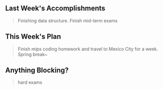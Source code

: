 ## Last Week's Accomplishments

> Finishing data structure.
> Finish mid-term exams

## This Week's Plan

> Finish mips coding homework and travel to Mexico City for a week.
> Spring break~

## Anything Blocking?

> hard exams
>
